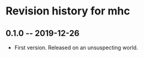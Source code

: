 # Revision history for mhc

## 0.1.0 -- 2019-12-26

* First version. Released on an unsuspecting world.
